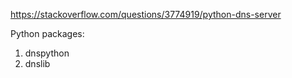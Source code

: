 https://stackoverflow.com/questions/3774919/python-dns-server

Python packages:

1. dnspython
2. dnslib
